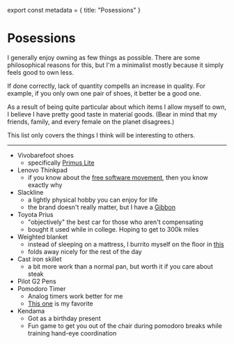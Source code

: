 export const metadata = {
title: "Posessions"
}


# Posessions

I generally enjoy owning as few things as possible. There are some
philosophical reasons for this, but I'm a minimalist mostly because it
simply feels good to own less.

If done correctly, lack of quantity compells an increase in
quality. For example, if you only own one pair of shoes, it better be
a good one.

As a result of being quite particular about which items I allow myself
to own, I believe I have pretty good taste in material goods. (Bear in
mind that my friends, family, and every female on the planet
disagrees.)

This list only covers the things I think will be interesting to
others.

---

-   Vivobarefoot shoes
    -   specifically [Primus Lite](https://www.vivobarefoot.com/us/primus-lite-iii-mens)
-   Lenovo Thinkpad
    -   if you know about the [free software movement](https://www.fsf.org/), then you know
        exactly why
-   Slackline
    -   a lightly physical hobby you can enjoy for life
    -   the brand doesn't really matter, but I have a [Gibbon](https://www.gibbon-slacklines.com/en/)
-   Toyota Prius
    -   "objectively" the best car for those who aren't compensating
    -   bought it used while in college. Hoping to get to 300k miles
-   Weighted blanket
    -   instead of sleeping on a mattress, I burrito myself on the floor
        in [this](https://ynmhome.com/products/ynm-knitted-weighted-blanket?variant=38211557982401)
    -   folds away nicely for the rest of the day
-   Cast iron skillet
    -   a bit more work than a normal pan, but worth it if you care about
        steak
-   Pilot G2 Pens
-   Pomodoro Timer
    -   Analog timers work better for me
    -   [This one](https://www.timetimer.com/collections/timers/products/time-timer-mod?variant=29404425191522) is my favorite
-   Kendama
    -   Got as a birthday present
    -   Fun game to get you out of the chair during pomodoro breaks while
        training hand-eye coordination

